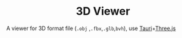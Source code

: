 <h1 align="center">3D Viewer</h1>

A viewer for 3D format file (`.obj` ,`.fbx`,`.glb`,`bvh`),
use [Tauri](https://github.com/tauri-apps/tauri)+[Three.js](https://threejs.org/)